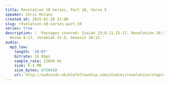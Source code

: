 ```yaml
---
title: Revelation 18 Series, Part 10, Verse 5
speaker: Chris McCann
created_at: 2015-01-28 21:00
slug: revelation-18-series-part-10
series: true
description: ! 'Passages covered: Isaiah 23:8-11,15-17, Revelation 18:5, Genesis 40:21-23,
  Hosea 8:13, Jeremiah 51:9, Genesis 28:12.'
audio:
  mp3_low:
    length: '28:07'
    bitrate: 32 Kbps
    sample_rate: 22050 Hz
    size: 6.4 MB
    size_bytes: 6750410
    url: http://audiocdn.ebiblefellowship.com/studies/revelation/chapter-18/2015.01.28_McCann_-_Revelation_18_Series_Part_10.mp3
---
```

